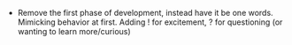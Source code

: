 - Remove the first phase of development, instead have it be one words. Mimicking behavior at first. Adding ! for excitement, ? for questioning (or wanting to learn more/curious)